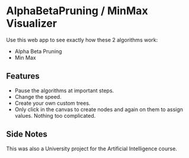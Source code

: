 # AlphaBetaPruning / MinMax Visualizer

Use this web app to see exactly how these 2 algorithms work:
- Alpha Beta Pruning
- Min Max

## Features
- Pause the algorithms at important steps.
- Change the speed.
- Create your own custom trees.
- Only click in the canvas to create nodes and again on them to assign values. Nothing too complicated.

## Side Notes
This was also a University project for the Artificial Intelligence course.
